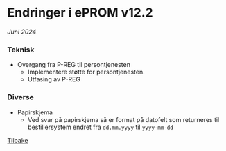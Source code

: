 # Endringer i ePROM v12.2
*Juni 2024*

### Teknisk
- Overgang fra P-REG til persontjenesten
  - Implementere støtte for persontjenesten.
  - Utfasing av P-REG
### Diverse
- Papirskjema
  - Ved svar på papirskjema så er format på datofelt som returneres til bestillersystem endret fra `dd.mm.yyyy` til `yyyy-mm-dd`
    
[Tilbake](./Releaselist)
